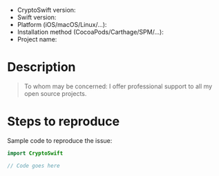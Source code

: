 - CryptoSwift version:
- Swift version:
- Platform (iOS/macOS/Linux/...):
- Installation method (CocoaPods/Carthage/SPM/...):
- Project name:

# Description

> To whom may be concerned: I offer professional support to all my open source projects.

# Steps to reproduce


Sample code to reproduce the issue:

```swift
import CryptoSwift

// Code goes here

```
